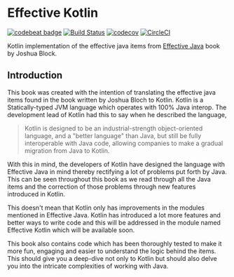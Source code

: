 # Effective Kotlin

[![codebeat badge](https://codebeat.co/badges/55c838ce-608d-4eeb-a706-36117513f1a7)](https://codebeat.co/projects/github-com-narenkmanoharan-effective-kotlin-master) [![Build Status](https://travis-ci.org/narenkmanoharan/Effective-Java-to-Kotlin.svg?branch=master)](https://travis-ci.org/narenkmanoharan/Effective-Java-to-Kotlin) [![codecov](https://codecov.io/gh/narenkmanoharan/Effective-Java-to-Kotlin/branch/master/graph/badge.svg)](https://codecov.io/gh/narenkmanoharan/Effective-Java-to-Kotlin)  [![CircleCI](https://circleci.com/gh/narenkmanoharan/Effective-Java-to-Kotlin.svg?style=svg)](https://circleci.com/gh/narenkmanoharan/Effective-Java-to-Kotlin)

Kotlin implementation of the effective java items from [Effective Java](https://www.amazon.com/Effective-Java-2nd-Joshua-Bloch/dp/0321356683) book by Joshua Block.

## Introduction

This book was created with the intention of translating the effective java items found in the book written by Joshua Bloch to Kotlin. Kotlin is a Statically-typed JVM language which operates with 100% Java interop. The development lead of Kotlin had this to say when he described the language,

> Kotlin is designed to be an industrial-strength object-oriented language, and a "better language" than Java, but still be fully interoperable with Java code, allowing companies to make a gradual migration from Java to Kotlin.

With this in mind, the developers of Kotlin have designed the language with Effective Java in mind thereby rectifying a lot of problems put forth by Java. This can be seen throughout this book as we read through all the Java items and the correction of those problems through new features introduced in Kotlin.

This doesn't mean that Kotlin only has improvements in the modules mentioned in Effective Java. Kotlin has introduced a lot more features and better ways to write code and this will be addressed in the module named Effective Kotlin which will be available soon.

This book also contains code which has been thoroughly tested to make it more fun, engaging and easier to understand the logic behind the items. This should give you a deep-dive not only to Kotlin but should also delve you into the intricate complexities of working with Java.

